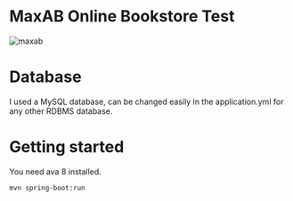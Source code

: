    # MaxAB Online Bookstore Test
![maxab](https://user-images.githubusercontent.com/24825379/111659277-c40fe980-8815-11eb-9f91-9e38593f6a58.jpeg)
# Database

I used a MySQL database, can be changed easily in the application.yml for any other RDBMS database.
# Getting started

You need ava 8 installed.

```bash
mvn spring-boot:run
```
